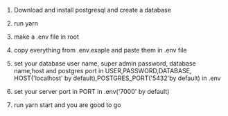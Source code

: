 1. Download and install postgresql and create a database

2. run yarn

3. make a .env file in root

4. copy everything from .env.exaple and paste them in .env file 

5. set your database user name, super admin password, database name,host and postgres port in  USER,PASSWORD,DATABASE,
   HOST('localhost' by default),POSTGRES_PORT('5432'by default) in .env

6. set your server port in PORT in .env('7000' by default)

7. run yarn start and you are good to go
